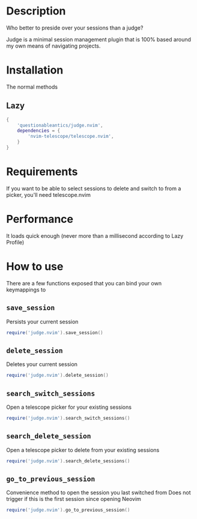 # Description
Who better to preside over your sessions than a judge?

Judge is a minimal session management plugin that is 100% based around my own means of navigating projects.

# Installation
The normal methods

## Lazy

```lua
{
    'questionableantics/judge.nvim',
    dependencies = {
        'nvim-telescope/telescope.nvim',
    }
}
```


# Requirements
If you want to be able to select sessions to delete and switch to from a picker, you'll need telescope.nvim

# Performance
It loads quick enough (never more than a millisecond according to Lazy Profile)

# How to use
There are a few functions exposed that you can bind your own keymappings to

## `save_session`
Persists your current session

```lua
require('judge.nvim').save_session()
```


## `delete_session`
Deletes your current session

```lua
require('judge.nvim').delete_session()
```


## `search_switch_sessions`
Open a telescope picker for your existing sessions

```lua
require('judge.nvim').search_switch_sessions()
```


## `search_delete_session`
Open a telescope picker to delete from your existing sessions

```lua
require('judge.nvim').search_delete_sessions()
```


## `go_to_previous_session`
Convenience method to open the session you last switched from
Does not trigger if this is the first session since opening Neovim

```lua
require('judge.nvim').go_to_previous_session()
```
